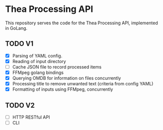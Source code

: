 # Thea Processing API

This repository serves the code for the Thea Processing API, implemented in GoLang.

## TODO V1
- [x] Parsing of YAML config.
- [x] Reading of input directory
- [ ] Cache JSON file to record processed items
- [x] FFMpeg golang bindings
- [x] Querying OMDB for information on files concurrently
- [x] Processing title to remove unwanted text (criteria from config YAML)
- [x] Formatting of inputs using FFMpeg, concurrently

## TODO V2
- [ ] HTTP RESTful API
- [ ] CLI
